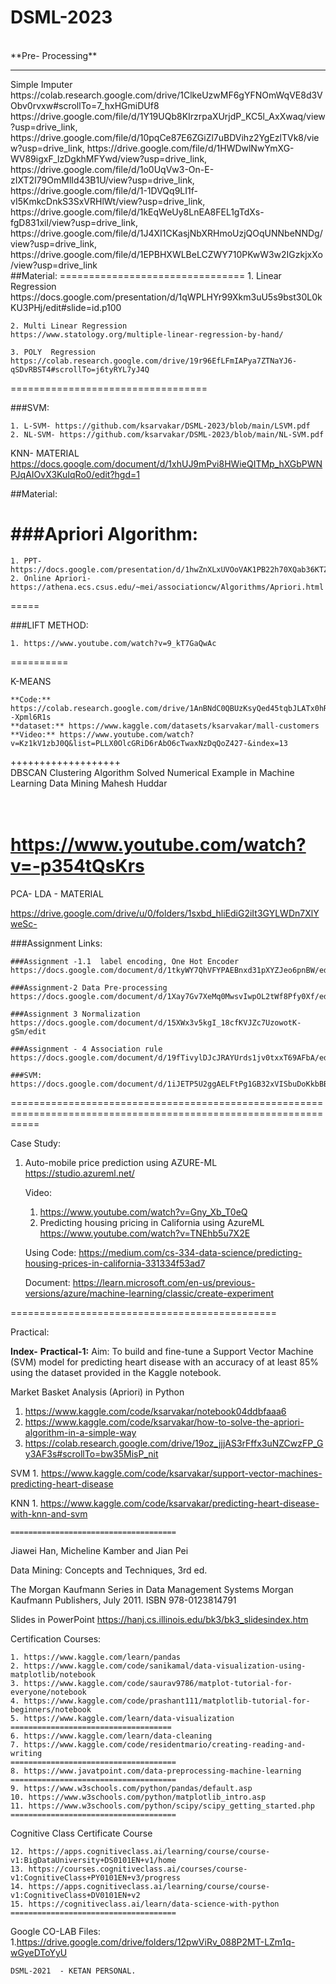 # DSML-2023
<br>
**Pre- Processing** <br>
<hr>
Simple Imputer <br>
https://colab.research.google.com/drive/1ClkeUzwMF6gYFNOmWqVE8d3VObv0rvxw#scrollTo=7_hxHGmiDUf8
<br>
https://drive.google.com/file/d/1Y19UQb8KIrzrpaXUrjdP_KC5l_AxXwaq/view?usp=drive_link, https://drive.google.com/file/d/10pqCe87E6ZGiZl7uBDVihz2YgEzlTVk8/view?usp=drive_link, https://drive.google.com/file/d/1HWDwlNwYmXG-WV89igxF_lzDgkhMFYwd/view?usp=drive_link, https://drive.google.com/file/d/1o0UqVw3-On-E-zIXT2I79OmMlId43B1U/view?usp=drive_link, https://drive.google.com/file/d/1-1DVQq9LI1f-vI5KmkcDnkS3SxVRHlWt/view?usp=drive_link, https://drive.google.com/file/d/1kEqWeUy8LnEA8FEL1gTdXs-fgD831xil/view?usp=drive_link, https://drive.google.com/file/d/1J4XI1CKasjNbXRHmoUzjQOqUNNbeNNDg/view?usp=drive_link, https://drive.google.com/file/d/1EPBHXWLBeLCZWY710PKwW3w2IGzkjxXo/view?usp=drive_link
<br>
##Material: 
================================
    1. Linear Regression 
    https://docs.google.com/presentation/d/1qWPLHYr99Xkm3uU5s9bst30L0kKU3PHj/edit#slide=id.p100
    
    2. Multi Linear Regression
    https://www.statology.org/multiple-linear-regression-by-hand/
    
    3. POLY  Regression
    https://colab.research.google.com/drive/19r96EfLFmIAPya7ZTNaYJ6-qSDvRBST4#scrollTo=j6tyRYL7yJ4Q
==================================

###SVM:

    1. L-SVM- https://github.com/ksarvakar/DSML-2023/blob/main/LSVM.pdf
    2. NL-SVM- https://github.com/ksarvakar/DSML-2023/blob/main/NL-SVM.pdf


KNN- MATERIAL
    https://docs.google.com/document/d/1xhUJ9mPvi8HWieQITMp_hXGbPWNPJqAIOvX3KuIqRo0/edit?hgd=1

##Material: 

###Apriori Algorithm:
=====
    1. PPT- https://docs.google.com/presentation/d/1hwZnXLxUVOoVAK1PB22h70XQab36KTZa/edit#slide=id.p53
    2. Online Apriori- https://athena.ecs.csus.edu/~mei/associationcw/Algorithms/Apriori.html
=====

###LIFT METHOD:
    
    1. https://www.youtube.com/watch?v=9_kT7GaQwAc


==========

K-MEANS

    **Code:** https://colab.research.google.com/drive/1AnBNdC0QBUzKsyQed45tqbJLATx0hR1P#scrollTo=WW--Xpml6R1s
    **dataset:** https://www.kaggle.com/datasets/ksarvakar/mall-customers
    **Video:** https://www.youtube.com/watch?v=Kz1kV1zbJ0Q&list=PLLX0OlcGRiD6rAbO6cTwaxNzDqQoZ427-&index=13    

+++++++++++++++++++
<BR>DBSCAN Clustering Algorithm Solved Numerical Example in Machine Learning Data Mining Mahesh Huddar <BR>

<BR>https://www.youtube.com/watch?v=-p354tQsKrs <BR>
================================================
PCA- LDA - MATERIAL 

https://drive.google.com/drive/u/0/folders/1sxbd_hliEdiG2iIt3GYLWDn7XlYweSc-

###Assignment Links:

    ###Assignment -1.1  label encoding, One Hot Encoder 
    https://docs.google.com/document/d/1tkyWY7QhVFYPAEBnxd31pXYZJeo6pnBW/edit
    
    ###Assignment-2 Data Pre-processing 
    https://docs.google.com/document/d/1Xay7Gv7XeMq0MwsvIwpOL2tWf8Pfy0Xf/edit
    
    ###Assignment 3 Normalization
    https://docs.google.com/document/d/15XWx3v5kgI_18cfKVJZc7UzowotK-gSm/edit
    
    ###Assignment - 4 Association rule
    https://docs.google.com/document/d/19fTivylDJcJRAYUrds1jv0txxT69AFbA/edit
    
    ###SVM: 
    https://docs.google.com/document/d/1iJETP5U2ggAELFtPg1GB32xVISbuDoKkbBBC1ceSPcc/edit


=================================================================================================================

Case Study: 
1. Auto-mobile price prediction using AZURE-ML
    https://studio.azureml.net/
    
    Video: 
    1. https://www.youtube.com/watch?v=Gny_Xb_T0eQ
    2. Predicting housing pricing in California using AzureML
    https://www.youtube.com/watch?v=TNEhb5u7X2E
    
    Using Code:
    https://medium.com/cs-334-data-science/predicting-housing-prices-in-california-331334f53ad7
    
    Document: 
    https://learn.microsoft.com/en-us/previous-versions/azure/machine-learning/classic/create-experiment

==============================================

Practical: 

**Index-**
**Practical-1:** Aim: To build and fine-tune a Support Vector Machine (SVM) model for predicting heart disease with an accuracy of at least 85% using the dataset provided in the Kaggle notebook.

Market Basket Analysis (Apriori) in Python

   1. https://www.kaggle.com/code/ksarvakar/notebook04ddbfaaa6
   2. https://www.kaggle.com/code/ksarvakar/how-to-solve-the-apriori-algorithm-in-a-simple-way
   3. https://colab.research.google.com/drive/19oz_jjjAS3rFffx3uNZCwzFP_Gy3AF3s#scrollTo=bw35MisP_nit

SVM
    1. https://www.kaggle.com/code/ksarvakar/support-vector-machines-predicting-heart-disease

KNN
    1. https://www.kaggle.com/code/ksarvakar/predicting-heart-disease-with-knn-and-svm


    =====================================


Jiawei Han, Micheline Kamber and Jian Pei

Data Mining: Concepts and Techniques, 3rd ed.

The Morgan Kaufmann Series in Data Management Systems
Morgan Kaufmann Publishers, July 2011. ISBN 978-0123814791

Slides in PowerPoint
https://hanj.cs.illinois.edu/bk3/bk3_slidesindex.htm


Certification Courses:
 
    1. https://www.kaggle.com/learn/pandas
    2. https://www.kaggle.com/code/sanikamal/data-visualization-using-matplotlib/notebook
    3. https://www.kaggle.com/code/saurav9786/matplot-tutorial-for-everyone/notebook
    4. https://www.kaggle.com/code/prashant111/matplotlib-tutorial-for-beginners/notebook
    5. https://www.kaggle.com/learn/data-visualization
    ====================================
    6. https://www.kaggle.com/learn/data-cleaning
    7. https://www.kaggle.com/code/residentmario/creating-reading-and-writing
    =====================================
    8. https://www.javatpoint.com/data-preprocessing-machine-learning
    =====================================    
    9. https://www.w3schools.com/python/pandas/default.asp
    10. https://www.w3schools.com/python/matplotlib_intro.asp
    11. https://www.w3schools.com/python/scipy/scipy_getting_started.php
    =====================================
Cognitive Class Certificate Course

    12. https://apps.cognitiveclass.ai/learning/course/course-v1:BigDataUniversity+DS0101EN+v1/home
    13. https://courses.cognitiveclass.ai/courses/course-v1:CognitiveClass+PY0101EN+v3/progress
    14. https://apps.cognitiveclass.ai/learning/course/course-v1:CognitiveClass+DV0101EN+v2
    15. https://cognitiveclass.ai/learn/data-science-with-python
    =====================================

Google CO-LAB Files:
    1.https://drive.google.com/drive/folders/12pwViRv_088P2MT-LZm1q-wGyeDToYyU


    DSML-2021  - KETAN PERSONAL.

